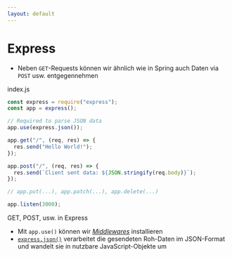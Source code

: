 ```yaml
---
layout: default
---
```


# Express <SubHeading text="GET, POST, ..."/>

<div class="grid grid-cols-12 gap-6">
<div class="col-span-12">

- Neben `GET`-Requests können wir ähnlich wie in Spring auch Daten via `POST` usw. entgegennehmen

</div>
<div class="col-span-7">

<Filename>index.js</Filename>

```js
const express = require("express");
const app = express();

// Required to parse JSON data
app.use(express.json());

app.get("/", (req, res) => {
  res.send("Hello World!");
});

app.post("/", (req, res) => {
  res.send(`Client sent data: ${JSON.stringify(req.body)}`);
});

// app.put(...), app.patch(...), app.delete(...)

app.listen(3000);
```

<Figcaption>GET, POST, usw. in Express</Figcaption>

</div>
<div class="col-span-5">

- Mit `app.use()` können wir [_Middlewares_](https://expressjs.com/en/guide/using-middleware.html) installieren
- [`express.json()`](https://expressjs.com/en/4x/api.html#express.json) verarbeitet die gesendeten Roh-Daten im JSON-Format und wandelt sie in nutzbare JavaScript-Objekte um

</div>
</div>

<PageNumber/>

